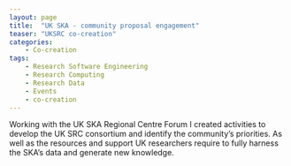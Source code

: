 ```yaml
---
layout: page
title:  "UK SKA - community proposal engagement"
teaser: "UKSRC co-creation"
categories:
    - Co-creation
tags:
    - Research Software Engineering
    - Research Computing
    - Research Data
    - Events
    - co-creation
---
```


Working with the UK SKA Regional Centre Forum I created activities to develop the UK SRC consortium and identify the community’s priorities.  As well as the resources and support UK researchers require to fully harness the SKA’s data and generate new knowledge. 


